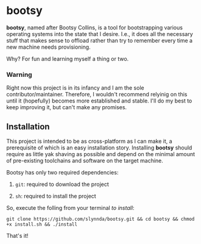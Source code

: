 # bootsy

__bootsy__, named after Bootsy Collins, is a tool for bootstrapping various operating systems into the state that I desire. I.e., it does all the necessary stuff that makes sense to offload rather than try to remember every time a new machine needs provisioning. 

Why? For fun and learning myself a thing or two.

### Warning

Right now this project is in its infancy and I am the sole contributor/maintainer. Therefore, I wouldn't recommend relyinig on this until it (hopefully) becomes more established and stable. I'll do my best to keep improving it, but can't make any promises.

## Installation

This project is intended to be as cross-platform as I can make it, a prerequisite of which is an easy installation story. Installing __bootsy__ should require as little yak shaving as possible and depend on the minimal amount of pre-existing toolchains and software on the target machine.

Bootsy has only two required dependencies:

  1) `git`: required to download the project

  2) `sh`: required to install the project
  
So, execute the folling from your terminal _to install_:

```
git clone https://github.com/slynnda/bootsy.git && cd bootsy && chmod +x install.sh && ./install

```
That's it!